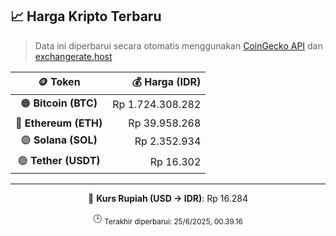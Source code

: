 

<!-- HARGA_KRIPTO -->
## 📈 Harga Kripto Terbaru

> Data ini diperbarui secara otomatis menggunakan [CoinGecko API](https://www.coingecko.com/) dan [exchangerate.host](https://exchangerate.host/)

<div align="center">

| 🪙 Token | 💰 Harga (IDR) |
|:------:|---------------:|
| 🟠 **Bitcoin (BTC)**   | Rp 1.724.308.282 |
| 🔵 **Ethereum (ETH)**  | Rp 39.958.268 |
| 🟣 **Solana (SOL)**    | Rp 2.352.934 |
| 🟢 **Tether (USDT)**   | Rp 16.302 |

---

💱 **Kurs Rupiah (USD → IDR)**: Rp 16.284

🕒 <sub>Terakhir diperbarui: 25/6/2025, 00.39.16</sub>

</div>
<!-- /HARGA_KRIPTO -->